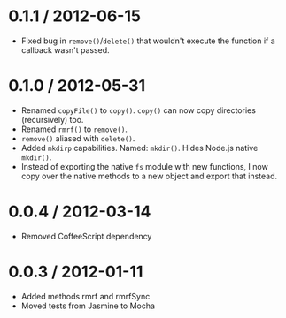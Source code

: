 0.1.1 / 2012-06-15
==================
* Fixed bug in `remove()`/`delete()` that wouldn't execute the function if a callback wasn't passed.

0.1.0 / 2012-05-31
==================
* Renamed `copyFile()` to `copy()`. `copy()` can now copy directories (recursively) too.
* Renamed `rmrf()` to `remove()`. 
* `remove()` aliased with `delete()`.
* Added `mkdirp` capabilities. Named: `mkdir()`. Hides Node.js native `mkdir()`.
* Instead of exporting the native `fs` module with new functions, I now copy over the native methods to a new object and export that instead.

0.0.4 / 2012-03-14
==================
* Removed CoffeeScript dependency

0.0.3 / 2012-01-11
==================
* Added methods rmrf and rmrfSync
* Moved tests from Jasmine to Mocha
